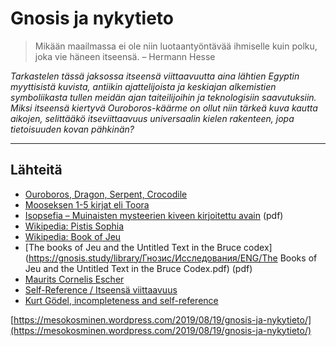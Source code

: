 # Gnosis ja nykytieto

> Mikään maailmassa ei ole niin luotaantyöntävää ihmiselle kuin polku, joka vie häneen itseensä. – Hermann Hesse

_Tarkastelen tässä jaksossa itseensä viittaavuutta aina lähtien Egyptin myyttisistä kuvista, antiikin ajattelijoista ja keskiajan alkemistien symboliikasta tullen meidän ajan taiteilijoihin ja teknologisiin saavutuksiin. Miksi itseensä kiertyvä Ouroboros-käärme on ollut niin tärkeä kuva kautta aikojen, selittääkö itseviittaavuus universaalin kielen rakenteen, jopa tietoisuuden kovan pähkinän?_

---

## Lähteitä

* [Ouroboros, Dragon, Serpent, Crocodile](https://www.crystalinks.com/ouroboros.html)
* [Mooseksen 1-5 kirjat eli Toora](https://fi.wikipedia.org/wiki/Toora)
* [Isopsefia – Muinaisten mysteerien kiveen kirjoitettu avain](https://www.academia.edu/38337321/Isopsefia_-_Muinaisten_mysteerien_kiveen_kirjoitettu_avain_tutkielmaessee_) \(pdf\)
* [Wikipedia: Pistis Sophia](https://en.wikipedia.org/wiki/Pistis_Sophia)
* [Wikipedia: Book of Jeu](https://en.wikipedia.org/wiki/Books_of_Jeu)
* [The books of Jeu and the Untitled Text in the Bruce codex](https://gnosis.study/library/Гнозис/Исследования/ENG/The Books of Jeu and the Untitled Text in the Bruce Codex.pdf) \(pdf\)
* [Maurits Cornelis Escher](https://www.mcescher.com/)
* [Self-Reference / Itseensä viittaavuus](https://plato.stanford.edu/entries/self-reference/)
* [Kurt Gödel, incompleteness and self-reference](https://epochemagazine.org/the-incomplete-self-gödel-and-the-brain-7f5ddb29fe3a)

[https://mesokosminen.wordpress.com/2019/08/19/gnosis-ja-nykytieto/](https://mesokosminen.wordpress.com/2019/08/19/gnosis-ja-nykytieto/)

